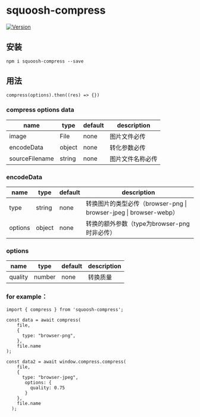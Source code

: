 # squoosh-compress

<a href="https://www.npmjs.com/package/squoosh-compress"><img src="https://img.shields.io/npm/v/squoosh-compress.svg" alt="Version"></a>

## 安装
```
npm i squoosh-compress --save
```

## 用法

```
compress(options).then((res) => {})
```

### compress options data

| name           | type   | default | description |
|----------------|--------|---------|-------------|
| image          | File   | none    | 图片文件必传      |
| encodeData     | object | none    | 转化参数必传      |
| sourceFilename | string | none    | 图片文件名称必传    |

### encodeData 

| name    | type   | default | description                                               |
|---------|--------|---------|-----------------------------------------------------------|
| type    | string | none    | 转换图片的类型必传（browser\-png \| browser\-jpeg \| browser\-webp） |
| options | object | none    | 转换的额外参数（type为browser\-png时非必传）                          |


### options

| name    | type   | default | description |
|---------|--------|---------|-------------|
| quality | number | none    | 转换质量        |


### for example：
```
import { compress } from 'squoosh-compress';

const data = await compress(
    file,
    {
      type: "browser-png",
    },
    file.name
);

const data2 = await window.compress.compress(
    file,
    {
      type: "browser-jpeg",
       options: {
         quality: 0.75
       }
    },
    file.name
  );
```
